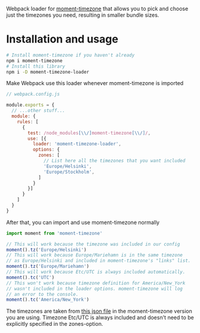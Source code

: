 Webpack loader for [moment-timezone](https://github.com/moment/moment-timezone) that allows you to
pick and choose just the timezones you need, resulting in smaller bundle sizes.

# Installation and usage

```sh
# Install moment-timezone if you haven't already
npm i moment-timezone
# Install this library
npm i -D moment-timezone-loader
```

Make Webpack use this loader whenever moment-timezone is imported
```javascript
// webpack.config.js

module.exports = {
  // ...other stuff...
  module: {
    rules: [
      {
        test: /node_modules[\\/]moment-timezone[\\/]/,
        use: [{
          loader: 'moment-timezone-loader',
          options: {
            zones: [
              // List here all the timezones that you want included
              'Europe/Helsinki',
              'Europe/Stockholm',
            ]
          }
        }]
      }
    ]
  }
}
```
After that, you can import and use moment-timezone normally
```javascript
import moment from 'moment-timezone'

// This will work because the timezone was included in our config
moment().tz('Europe/Helsinki')
// This will work because Europe/Mariehamn is in the same timezone
// as Europe/Helsinki and included in moment-timezone's "links" list.
moment().tz('Europe/Mariehamn')
// This will work because Etc/UTC is always included automatically.
moment().tc('UTC')
// This won't work because timezone definition for America/New_York
// wasn't included in the loader options. moment-timezone will log
// an error to the console.
moment().tc('America/New_York')
```

The timezones are taken from [this json file](https://github.com/moment/moment-timezone/blob/d0bcdcad01acece5df6988603e8cec146d78bd12/data/packed/latest.json)
in the moment-timezone version you are using. Timezone Etc/UTC is always included and doesn't
need to be explicitly specified in the zones-option.
